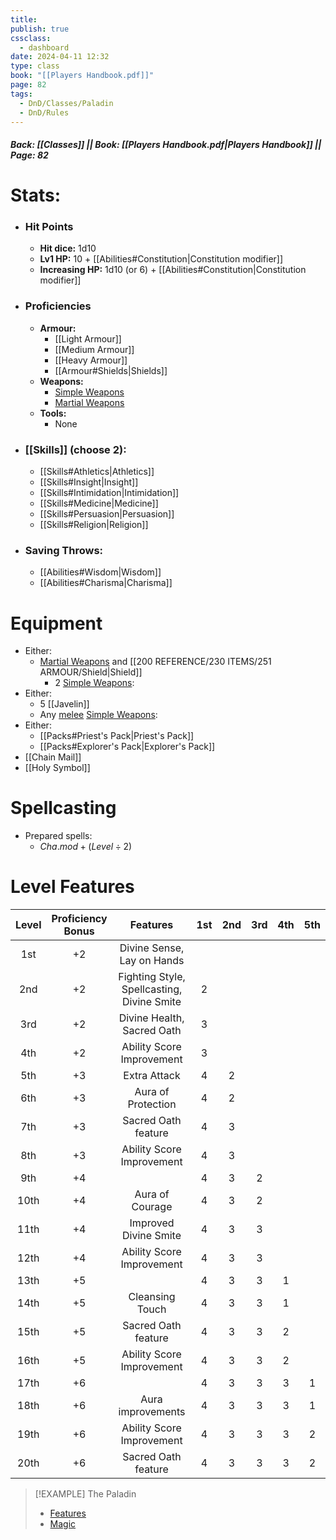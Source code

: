 ```yaml
---
title: 
publish: true
cssclass:
  - dashboard
date: 2024-04-11 12:32
type: class
book: "[[Players Handbook.pdf]]"
page: 82
tags:
  - DnD/Classes/Paladin
  - DnD/Rules
---
```

##### Back: [[Classes]] || Book: [[Players Handbook.pdf|Players Handbook]] || Page: 82

# Stats:
- ### Hit Points
	- **Hit dice:** 1d10
	- **Lv1 HP:**  10 $+$ [[Abilities#Constitution|Constitution modifier]] 
	-  **Increasing HP:** 1d10 (or 6) $+$ [[Abilities#Constitution|Constitution modifier]] 
- ### Proficiencies
	- **Armour:** 
		- [[Light Armour]]
		- [[Medium Armour]]
		- [[Heavy Armour]]
		- [[Armour#Shields|Shields]]
	- **Weapons:** 
		- [Simple Weapons](https://benl0.github.io/The-Editors-Dungeon/tags/DnD/Weapons/Simple)
		- [Martial Weapons](https://benl0.github.io/The-Editors-Dungeon/tags/DnD/Weapons/Martial)
	- **Tools:** 
		- None
- ### [[Skills]] (choose 2):
	- [[Skills#Athletics|Athletics]]
	- [[Skills#Insight|Insight]]
	- [[Skills#Intimidation|Intimidation]]
	- [[Skills#Medicine|Medicine]]
	- [[Skills#Persuasion|Persuasion]]
	- [[Skills#Religion|Religion]]
- ### Saving Throws:
	- [[Abilities#Wisdom|Wisdom]]
	- [[Abilities#Charisma|Charisma]]
# Equipment
- Either:
	- [Martial Weapons](https://benl0.github.io/The-Editors-Dungeon/tags/DnD/Weapons/Martial) and [[200 REFERENCE/230 ITEMS/251 ARMOUR/Shield|Shield]] 
		- 2 [Simple Weapons](https://benl0.github.io/The-Editors-Dungeon/tags/DnD/Weapons/Simple):
- Either:
	- 5 [[Javelin]]
	- Any [melee](https://benl0.github.io/The-Editors-Dungeon/tags/DnD/Weapons/Melee) [Simple Weapons](https://benl0.github.io/The-Editors-Dungeon/tags/DnD/Weapons/Simple):
- Either:
	- [[Packs#Priest's Pack|Priest's Pack]]
	- [[Packs#Explorer's Pack|Explorer's Pack]]
- [[Chain Mail]]
- [[Holy Symbol]]

# Spellcasting
- Prepared spells:
	- $Cha. mod + (Level\div2)$

# Level Features

| Level | Proficiency <br>Bonus |                  Features                  | 1st | 2nd | 3rd | 4th | 5th |
| :---: | :-------------------: | :----------------------------------------: | :-: | :-: | :-: | :-: | :-: |
|  1st  |          +2           |         Divine Sense, Lay on Hands         |     |     |     |     |     |
|  2nd  |          +2           | Fighting Style, Spellcasting, Divine Smite |  2  |     |     |     |     |
|  3rd  |          +2           |         Divine Health, Sacred Oath         |  3  |     |     |     |     |
|  4th  |          +2           |         Ability Score Improvement          |  3  |     |     |     |     |
|  5th  |          +3           |                Extra Attack                |  4  |  2  |     |     |     |
|  6th  |          +3           |             Aura of Protection             |  4  |  2  |     |     |     |
|  7th  |          +3           |            Sacred Oath feature             |  4  |  3  |     |     |     |
|  8th  |          +3           |         Ability Score Improvement          |  4  |  3  |     |     |     |
|  9th  |          +4           |                                            |  4  |  3  |  2  |     |     |
| 10th  |          +4           |              Aura of Courage               |  4  |  3  |  2  |     |     |
| 11th  |          +4           |           Improved Divine Smite            |  4  |  3  |  3  |     |     |
| 12th  |          +4           |         Ability Score Improvement          |  4  |  3  |  3  |     |     |
| 13th  |          +5           |                                            |  4  |  3  |  3  |  1  |     |
| 14th  |          +5           |              Cleansing Touch               |  4  |  3  |  3  |  1  |     |
| 15th  |          +5           |            Sacred Oath feature             |  4  |  3  |  3  |  2  |     |
| 16th  |          +5           |         Ability Score Improvement          |  4  |  3  |  3  |  2  |     |
| 17th  |          +6           |                                            |  4  |  3  |  3  |  3  |  1  |
| 18th  |          +6           |             Aura improvements              |  4  |  3  |  3  |  3  |  1  |
| 19th  |          +6           |         Ability Score Improvement          |  4  |  3  |  3  |  3  |  2  |
| 20th  |          +6           |            Sacred Oath feature             |  4  |  3  |  3  |  3  |  2  |


> [!EXAMPLE] The Paladin
> - [Features](https://benl0.github.io/The-Editors-Dungeon/tags/DnD/Features/Paladin)
> - [Magic](https://benl0.github.io/The-Editors-Dungeon/tags/DnD/Spells/Class/Paladin)

